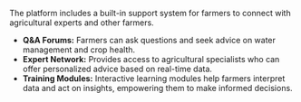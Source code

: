 The platform includes a built-in support system for farmers to connect with agricultural experts and other farmers.

- **Q&A Forums:** Farmers can ask questions and seek advice on water management and crop health.
- **Expert Network:** Provides access to agricultural specialists who can offer personalized advice based on real-time data.
- **Training Modules:** Interactive learning modules help farmers interpret data and act on insights, empowering them to make informed decisions.
